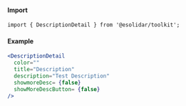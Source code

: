 #### Import

``` html
import { DescriptionDetail } from '@esolidar/toolkit';
```

#### Example

``` jsx
<DescriptionDetail
  color=""
  title="Description"
  description="Test Description"
  showmoreDesc= {false}
  showMoreDescButton= {false}
/>
```
